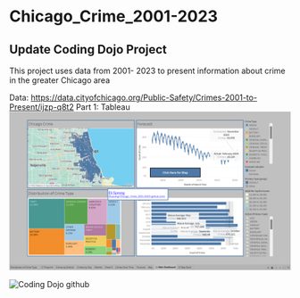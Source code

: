 # Chicago_Crime_2001-2023
 ## Update  Coding Dojo Project
This project uses  data from 2001- 2023 to present information about crime in the greater Chicago area


 Data:
 https://data.cityofchicago.org/Public-Safety/Crimes-2001-to-Present/ijzp-q8t2
 Part 1: Tableau
![alttext](https://github.com/Elispreng/Chicago_Crime_2001-2023/blob/main/Images/Screenshot%20(142).png)


![Coding Dojo github](https://github.com/coding-dojo-data-science/preparing-chicago-crime-data) 
